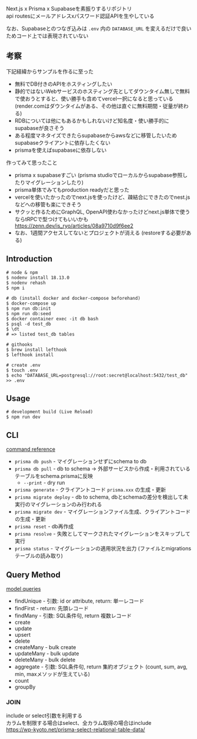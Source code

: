 Next.js x Prisma x Supabaseを素振りするリポジトリ  
api routesにメールアドレスxパスワード認証APIを生やしている  

なお、Supabaseとのつなぎ込みは `.env` 内の `DATABASE_URL` を変えるだけで良いためコード上では表現されていない  

## 考察

下記経緯からサンプルを作るに至った  
- 無料でDB付きのAPIをホスティングしたい  
- 静的ではないWebサービスのホスティング先としてダウンタイム無しで無料で使おうとすると、使い勝手も含めてvercel一択になると思っている  
(render.comはダウンタイムがある、その他は直ぐに無料期間・従量が終わる)  
- RDBについては他にもあるかもしれないけど知名度・使い勝手的にsupabaseが良さそう  
- ある程度マネタイズできたらsupabaseからawsなどに移管したいためsupabaseクライアントに依存したくない
- prismaを使えばsupabaseに依存しない

作ってみて思ったこと  
- prisma x supabaseすごい (prisma studioでローカルからsupabase参照したりマイグレーションしたり)  
- prisma単体でみてもproduction readyだと思った  
- vercelを使いたかったのでnext.jsを使ったけど、疎結合にできたのでnest.jsなどへの移管も楽にできそう  
- サクッと作るためにGraphQL, OpenAPI使わなかったけどnext.js単体で使うならtRPCで型つけてもいいかも  
https://zenn.dev/is_ryo/articles/08a9710d9f6ee2  
- なお、1週間アクセスしてないとプロジェクトが消える (restoreする必要がある)

## Introduction

```
# node & npm
$ nodenv install 18.13.0
$ nodenv rehash
$ npm i

# db (install docker and docker-compose beforehand)
$ docker-compose up
$ npm run db:init
$ npm run db:seed
$ docker container exec -it db bash
$ psql -d test_db
$ \dt
# => listed test_db tables

# githooks
$ brew install lefthook
$ lefthook install

# create .env
$ touch .env
$ echo "DATABASE_URL=postgresql://root:secret@localhost:5432/test_db" >> .env
```

## Usage

```
# development build (Live Reload)
$ npm run dev
```

## CLI

[command reference](https://www.prisma.io/docs/reference/api-reference/command-reference#db)

- `prisma db push` - マイグレーションせずにschema to db
- `prisma db pull` - db to schema -> 外部サービスから作成・利用されているテーブルをschema.prismaに反映
  - `--print` - dry run
- `prisma generate` - クライアントコード `prisma.xxx` の生成・更新
- `prisma migrate deploy` - db to schema, dbとschemaの差分を検出して未実行のマイグレーションのみ行われる
- `prisma migrate dev` - マイグレーションファイル生成、クライアントコードの生成・更新
- `prisma reset` - db再作成
- `prisma resolve` - 失敗としてマークされたマイグレーションをスキップして実行
- `prisma status` - マイグレーションの適用状況を出力 (ファイルとmigrationsテーブルの読み取り)

## Query Method

[model queries](https://www.prisma.io/docs/reference/api-reference/prisma-client-reference#model-queries)

- findUnique - 引数: id or attribute, return: 単一レコード
- findFirst - return: 先頭レコード
- findMany - 引数: SQL条件句, return 複数レコード
- create
- update
- upsert
- delete
- createMany - bulk create
- updateMany - bulk update
- deleteMany - bulk delete
- aggregate - 引数: SQL条件句, return 集約オブジェクト (count, sum, avg, min, maxメソッドが生えている)
- count
- groupBy

### JOIN
include or select引数を利用する  
カラムを制限する場合はselect、全カラム取得の場合はinclude  
https://wp-kyoto.net/prisma-select-relational-table-data/


